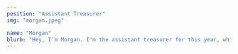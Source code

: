 ```yaml
---
position: "Assistant Treasurer"
img: "morgan.jpeg"

name: "Morgan"
blurb: "Hey, I’m Morgan. I'm the assistant treasurer for this year, which just means I'll be helping with general things for the club and maybe driving the minibus for trips (if I pass the minibus test🤞). Hope to see you at one of our events!"
---
```

